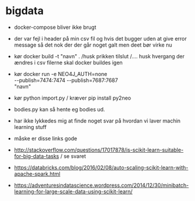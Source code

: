 # bigdata

* docker-compose bliver ikke brugt
* der var fejl i header på min csv fil og hvis det bugger uden at give error message så det nok der der går noget galt men deet bør virke nu

* kør docker build -t "navn" .      /husk prikken tilslut /.... husk hvergang der ændres i csv filerne skal docker buildes igen
* kør docker run -e NEO4J_AUTH=none \
    --publish=7474:7474 --publish=7687:7687 \
     "navn"
* kør python import.py   / kræver pip install py2neo
* bodies.py kan så hente eg bodies ud.

* har ikke lykkedes mig at finde noget svar på hvordan vi laver machin learning stuff
* måske er disse links gode
* http://stackoverflow.com/questions/17017878/is-scikit-learn-suitable-for-big-data-tasks / se svaret
* https://databricks.com/blog/2016/02/08/auto-scaling-scikit-learn-with-apache-spark.html
* https://adventuresindatascience.wordpress.com/2014/12/30/minibatch-learning-for-large-scale-data-using-scikit-learn/
